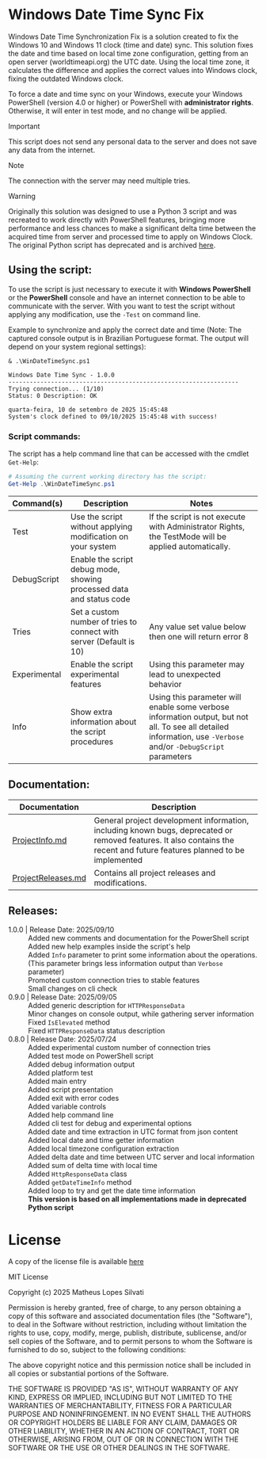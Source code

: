 # Windows Date Time Sync Fix

Windows Date Time Synchronization Fix is a solution created to fix the Windows 10 and Windows 11 clock (time and date) sync. This solution fixes the date and time based on local time zone configuration, getting from an open server (worldtimeapi.org) the UTC date. Using the local time zone, it calculates the difference and applies the correct values into Windows clock, fixing the outdated Windows clock.

To force a date and time sync on your Windows, execute your Windows PowerShell (version 4.0 or higher) or PowerShell with **administrator rights**. Otherwise, it will enter in test mode, and no change will be applied.

> [!IMPORTANT]
> This script does not send any personal data to the server and does not save any data from the internet.

> [!NOTE]
> The connection with the server may need multiple tries.

> [!WARNING]
> Originally this solution was designed to use a Python 3 script and was recreated to work directly with PowerShell features, bringing more performance and less chances to make a significant delta time between the acquired time from server and processed time to apply on Windows Clock. The original Python script has deprecated and is archived [here](/Scripts/Archived).

## Using the script:

To use the script is just necessary to execute it with **Windows PowerShell** or the **PowerShell** console and have an internet connection to be able to communicate with the server. With you want to test the script without applying any modification, use the `-Test` on command line.

Example to synchronize and apply the correct date and time (Note: The captured console output is in Brazilian Portuguese format. The output will depend on your system regional settings):

```
& .\WinDateTimeSync.ps1

Windows Date Time Sync - 1.0.0
-----------------------------------------------------------------
Trying connection... (1/10)
Status: 0 Description: OK

quarta-feira, 10 de setembro de 2025 15:45:48
System's clock defined to 09/10/2025 15:45:48 with success!
```

### Script commands:

The script has a help command line that can be accessed with the cmdlet `Get-Help`:
```PowerShell
# Assuming the current working directory has the script:
Get-Help .\WinDateTimeSync.ps1
```

| Command(s) | Description | Notes |
| ---------- | ----------- | ----- |
| Test | Use the script without applying modification on your system | If the script is not execute with Administrator Rights, the TestMode will be applied automatically. |
| DebugScript | Enable the script debug mode, showing processed data and status code |  |
| Tries <value> | Set a custom number of tries to connect with server (Default is 10) | Any value set value below then one will return error 8 |
| Experimental | Enable the script experimental features | Using this parameter may lead to unexpected behavior |
| Info | Show extra information about the script procedures | Using this parameter will enable some verbose information output, but not all. To see all detailed information, use `-Verbose` and/or `-DebugScript` parameters |

## Documentation:

| Documentation | Description |
| ------------- | ----------- |
| [ProjectInfo.md](./Docs/ProjectInfo.md) | General project development information, including known bugs, deprecated or removed features. It also contains the recent and future features planned to be implemented |
| [ProjectReleases.md](./Docs/ProjectReleases.md) | Contains all project releases and modifications. |

## Releases:

<!-- Windows Date Time Fix Releases Table: -->

<head>
    <link rel="stylesheet" href="Docs/CSS/ReleaseNotes.css">
    <link rel="stylesheet" href="./CSS/ReleaseNotes.css">
</head>
<dl>
    <!-- 1.0.0 (2025/09/10) -->
    <dt><version-data>1.0.0</version-data> | Release Date: 2025/09/10</dt>
    <dd>Added new comments and documentation for the PowerShell script</dd>
    <dd>Added new help examples inside the script's help</dd>
    <dd>Added <code>Info</code> parameter to print some information about the operations. (This parameter brings less information output than <code>Verbose</code> parameter)</dd>
    <dd>Promoted custom connection tries to stable features</dd>
    <dd>Small changes on cli check</dd>
    <!-- 0.9.0 (2025/09/05) -->
    <dt><version-data>0.9.0</version-data> | Release Date: 2025/09/05</dt>
    <dd>Added generic description for <code>HTTPResponseData</code></dd>
    <dd>Minor changes on console output, while gathering server information</dd>
    <dd><fix-alert>Fixed </fix-alert><code>IsElevated</code> method</dd>
    <dd><fix-alert>Fixed </fix-alert> <code>HTTPResponseData</code> status description</dd>
    <!-- 0.8.0 (2025/07/24) -->
    <dt><version-data>0.8.0</version-data> | Release Date: 2025/07/24</dt>
    <dd>Added experimental custom number of connection tries</dd>
    <dd>Added test mode on PowerShell script</dd>
    <dd>Added debug information output</dd>
    <dd>Added platform test</dd>
    <dd>Added main entry</dd>
    <dd>Added script presentation</dd>
    <dd>Added exit with error codes</dd>
    <dd>Added variable controls</dd>
    <dd>Added help command line</dd>
    <dd>Added cli test for debug and experimental options</dd>
    <dd>Added date and time extraction in UTC format from json content</dd>
    <dd>Added local date and time getter information</dd>
    <dd>Added local timezone configuration extraction</dd>
    <dd>Added delta date and time between UTC server and local information</dd>
    <dd>Added sum of delta time with local time</dd>
    <dd>Added <code>HttpResponseData</code> class</dd>
    <dd>Added <code>getDateTimeInfo</code> method</dd>
    <dd>Added loop to try and get the date time information</dd>
    <dd><strong>This version is based on all implementations made in deprecated Python script</strong></dd>
</dl>

# License

A copy of the license file is available [here](./LICENSE.txt)

MIT License

Copyright (c) 2025 Matheus Lopes Silvati

Permission is hereby granted, free of charge, to any person obtaining a copy
of this software and associated documentation files (the "Software"), to deal
in the Software without restriction, including without limitation the rights
to use, copy, modify, merge, publish, distribute, sublicense, and/or sell
copies of the Software, and to permit persons to whom the Software is
furnished to do so, subject to the following conditions:

The above copyright notice and this permission notice shall be included in all
copies or substantial portions of the Software.

THE SOFTWARE IS PROVIDED "AS IS", WITHOUT WARRANTY OF ANY KIND, EXPRESS OR
IMPLIED, INCLUDING BUT NOT LIMITED TO THE WARRANTIES OF MERCHANTABILITY,
FITNESS FOR A PARTICULAR PURPOSE AND NONINFRINGEMENT. IN NO EVENT SHALL THE
AUTHORS OR COPYRIGHT HOLDERS BE LIABLE FOR ANY CLAIM, DAMAGES OR OTHER
LIABILITY, WHETHER IN AN ACTION OF CONTRACT, TORT OR OTHERWISE, ARISING FROM,
OUT OF OR IN CONNECTION WITH THE SOFTWARE OR THE USE OR OTHER DEALINGS IN THE
SOFTWARE.